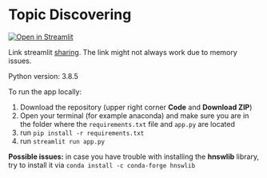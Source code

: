 # Topic Discovering

[![Open in Streamlit](https://static.streamlit.io/badges/streamlit_badge_black_white.svg)](https://share.streamlit.io/piinghel/topicmodelling/main/app.py)

Link streamlit [sharing](https://share.streamlit.io/piinghel/topicmodelling/main/app.py).
The link might not always work due to memory issues.

Python version: 3.8.5

To run the app locally:
 
 1) Download the repository (upper right corner **Code** and **Download ZIP**)
 2) Open your terminal (for example anaconda) and make sure you are in the folder where the `requirements.txt` file and `app.py` are located
 3) run `pip install -r requirements.txt`
 4) run `streamlit run app.py`

 **Possible issues:** in case you have trouble with installing the **hnswlib** library, 
 try to install it via `conda install -c conda-forge hnswlib`
